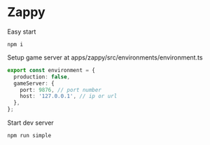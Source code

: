 

# Zappy

Easy start
```shell
npm i
```
Setup game server at apps/zappy/src/environments/environment.ts
```typescript
export const environment = {
  production: false,
  gameServer: {
    port: 9876, // port number
    host: '127.0.0.1', // ip or url
  },
};
```

Start dev server 
```shell
npm run simple
```
